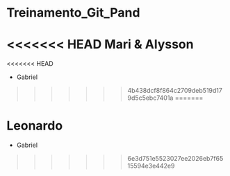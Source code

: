 # Treinamento_Git_Pand
<<<<<<< HEAD
Mari & Alysson
=======

<<<<<<< HEAD
* Gabriel
>>>>>>> 4b438dcf8f864c2709deb519d179d5c5ebc7401a
=======
# Leonardo
* Gabriel
>>>>>>> 6e3d751e5523027ee2026eb7f6515594e3e442e9
